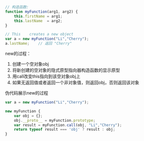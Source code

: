 ```js
// 构造函数:
function myFunction(arg1, arg2) {
    this.firstName = arg1;
    this.lastName  = arg2;
}

// This    creates a new object
var a = new myFunction("Li","Cherry");
a.lastName;    // 返回 "Cherry"
```



new的过程：

1. 创建一个空对象obj
2. 将新创建的空对象的隐式原型指向器构造函数的显示原型
3. 用call改变this指向到该空对象obj上
4. 如果无返回值或者返回一个非对象值，则返回obj，否则返回该对象



伪代码展示new的过程

```js
var a = new myFunction("Li","Cherry");

new myFunction {
    var obj = {};
    obj.__proto__ = myFunction.prototype;
    var result = myFunction.call(obj, "Li","Cherry");
    return typeof result === 'obj' ? result : obj;
}
```

